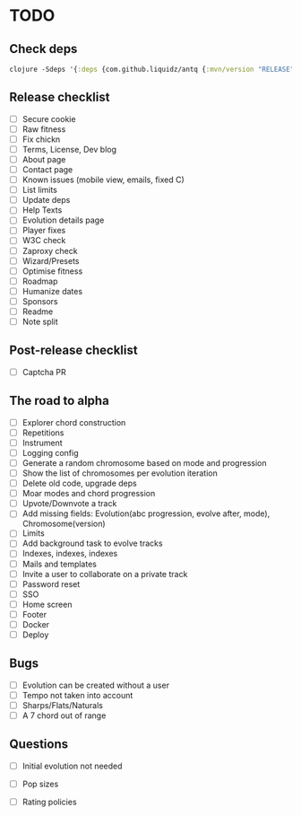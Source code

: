 # TODO

## Check deps

```clj
clojure -Sdeps '{:deps {com.github.liquidz/antq {:mvn/version "RELEASE"}}}' -M -m antq.core
```

## Release checklist

- [ ] Secure cookie
- [ ] Raw fitness
- [ ] Fix chickn
- [ ] Terms, License, Dev blog
- [ ] About page
- [ ] Contact page
- [ ] Known issues (mobile view, emails, fixed C)
- [ ] List limits
- [ ] Update deps
- [ ] Help Texts
- [ ] Evolution details page
- [ ] Player fixes
- [ ] W3C check
- [ ] Zaproxy check
- [ ] Wizard/Presets
- [ ] Optimise fitness
- [ ] Roadmap
- [ ] Humanize dates
- [ ] Sponsors
- [ ] Readme
- [ ] Note split

## Post-release checklist

- [ ] Captcha PR


## The road to alpha

- [ ] Explorer chord construction
- [ ] Repetitions
- [ ] Instrument 
- [ ] Logging config
- [ ] Generate a random chromosome based on mode and progression
- [ ] Show the list of chromosomes per evolution iteration
- [ ] Delete old code, upgrade deps
- [ ] Moar modes and chord progression
- [ ] Upvote/Downvote a track
- [ ] Add missing fields: Evolution(abc progression, evolve after, mode), Chromosome(version)
- [ ] Limits
- [ ] Add background task to evolve tracks
- [ ] Indexes, indexes, indexes
- [ ] Mails and templates
- [ ] Invite a user to collaborate on a private track
- [ ] Password reset
- [ ] SSO
- [ ] Home screen
- [ ] Footer
- [ ] Docker
- [ ] Deploy

## Bugs

- [ ] Evolution can be created without a user
- [ ] Tempo not taken into account
- [ ] Sharps/Flats/Naturals
- [ ] A 7 chord out of range

## Questions

- [ ] Initial evolution not needed
- [ ] Pop sizes
- [ ] Rating policies

